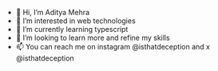 - 👋 Hi, I’m Aditya Mehra
- 👀 I’m interested in web technologies
- 🌱 I’m currently learning typescript
- 💞️ I’m looking to learn more and refine my skills
- 📫 You can reach me on instagram @isthatdeception and x @isthatdeception

<!---
isthatdeception/isthatdeception is a ✨ special ✨ repository because its `README.md` (this file) appears on your GitHub profile.
You can click the Preview link to take a look at your changes.
--->
